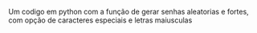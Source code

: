  Um codigo em python com a função de gerar senhas aleatorias e fortes, com opção de caracteres especiais e letras maiusculas
